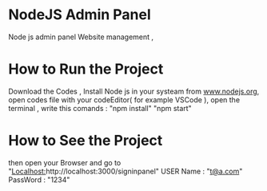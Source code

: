 # NodeJS Admin Panel
 Node js admin panel Website management ,
# How to Run the Project
 Download the Codes ,
 Install Node js in your systeam from www.nodejs.org,
 open codes file with your codeEditor( for example VSCode ),
 open the terminal ,
 write this comands :
 "npm install"
 "npm start"
 # How to See the Project
 then open your Browser and go to "[Localhost:](http://localhost:3000/signinpanel)http://localhost:3000/signinpanel"
 USER Name : "t@a.com"
 PassWord : "1234"
